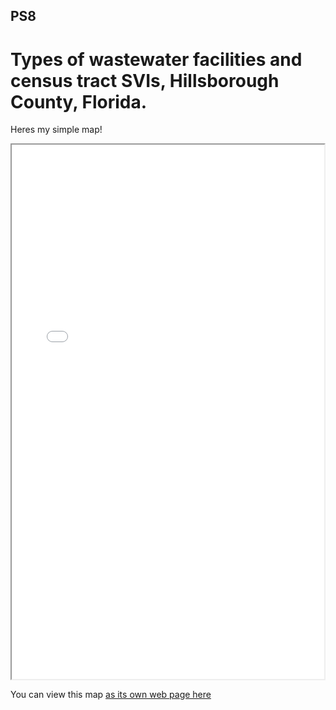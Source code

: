 ## PS8 

# Types of wastewater facilities and census tract SVIs, Hillsborough County, Florida. 

Heres my simple map! 

<iframe src="Noam_Aharon.html" height="855" width="500"></iframe>

You can view this map [as its own web page here](Noam_Aharon.html)


